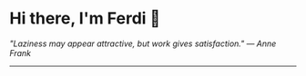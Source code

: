<h1>Hi there, I'm Ferdi 👋</h1>

<p><em>
  "Laziness may appear attractive, but work gives satisfaction." — Anne Frank
</em></p>

---
